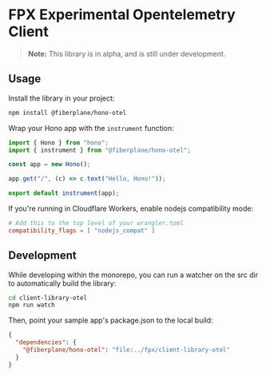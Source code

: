 # FPX Experimental Opentelemetry Client

> **Note:** This library is in alpha, and is still under development.

## Usage

Install the library in your project:

```bash
npm install @fiberplane/hono-otel
```

Wrap your Hono app with the `instrument` function:

```typescript
import { Hono } from "hono";
import { instrument } from "@fiberplane/hono-otel";

const app = new Hono();

app.get("/", (c) => c.text("Hello, Hono!"));

export default instrument(app);
```

If you're running in Cloudflare Workers, enable nodejs compatibility mode:

```toml
# Add this to the top level of your wrangler.toml
compatibility_flags = [ "nodejs_compat" ]
```

## Development

While developing within the monorepo, you can run a watcher on the src dir to automatically build the library:

```bash
cd client-library-otel
npm run watch
```

Then, point your sample app's package.json to the local build:

```json
{
  "dependencies": {
    "@fiberplane/hono-otel": "file:../fpx/client-library-otel"
  }
}
```